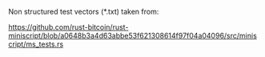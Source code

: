 Non structured test vectors (*.txt) taken from:

https://github.com/rust-bitcoin/rust-miniscript/blob/a0648b3a4d63abbe53f621308614f97f04a04096/src/miniscript/ms_tests.rs

